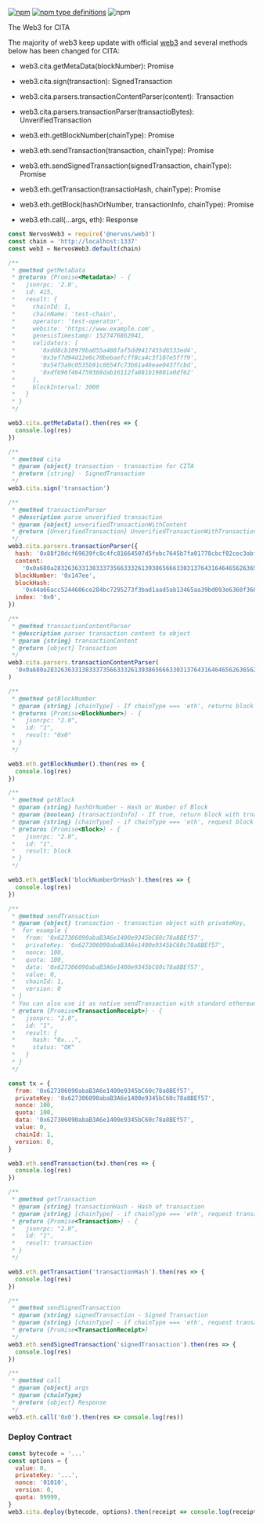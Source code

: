 <!-- ![Build Status](https://travis-ci.org/CITA-Toys/web3.svg?branch=master) -->

[![npm](https://img.shields.io/npm/v/npm.svg)](https://www.npmjs.com/package/@nervos/web3)
[![npm type definitions](https://img.shields.io/npm/types/chalk.svg)](https://www.npmjs.com/package/@nervos/web3)
![npm](https://img.shields.io/npm/l/express.svg)

The Web3 for CITA

The majority of web3 keep update with official [web3](https://github.com/ethereum/web3.js/) and several methods below has been changed for CITA:

- web3.cita.getMetaData(blockNumber): Promise<Metadata>

- web3.cita.sign(transaction): SignedTransaction

- web3.cita.parsers.transactionContentParser(content): Transaction

- web3.cita.parsers.transactionParser(transactioBytes): UnverifiedTransaction

- web3.eth.getBlockNumber(chainType): Promise<BlockNumber>

- web3.eth.sendTransaction(transaction, chainType): Promise<TransactionReceipt>

- web3.eth.sendSignedTransaction(signedTransaction, chainType): Promise<TransactionReceipt>

- web3.eth.getTransaction(transactioHash, chainType): Promise<Transaction>

- web3.eth.getBlock(hashOrNumber, transactionInfo, chainType): Promise<Block>

- web3.eth.call(...args, eth): Response

```javascript
const NervosWeb3 = require('@nervos/web3')
const chain = 'http://localhost:1337'
const web3 = NervosWeb3.default(chain)

/**
 * @method getMetaData
 * @returns {Promise<Metadata>} - {
 *   jsonrpc: '2.0',
 *   id: 415,
 *   result: {
 *     chainId: 1,
 *     chainName: 'test-chain',
 *     operator: 'test-operator',
 *     website: 'https://www.example.com',
 *     genesisTimestamp: 1527476862041,
 *     validators: [
 *       '0xdd8cb10979ba055a488faf5dd9417455d6533ed4',
 *       '0x3ef7d94d12e6c70bebaefcff8ca4c3f107e5fff9',
 *       '0x54f5a9c0535b91c8654fc73b61a46eae0437fcbd',
 *       '0xdf696f464759368dab16112fa881b19801a0df62'
 *     ],
 *     blockInterval: 3000
 *   }
 * }
 */

web3.cita.getMetaData().then(res => {
  console.log(res)
})

/**
 * @method cita
 * @param {object} transaction - transaction for CITA
 * @return {string} - SignedTransaction
 */
web3.cita.sign('transaction')

/**
 * @method transactionParser
 * @description parse unverified transaction
 * @param {object} unverifiedTransactionWithContent
 * @return {UnverifiedTransaction} UnverifiedTransactionWithTransactionObject
 */
web3.cita.parsers.transactionParser({
  hash: '0x88f20dcf69639fc8c4fc81664507d5febc7645b7fa01778cbcf82cec3abf3826',
  content:
    '0x0a680a283263633138333735663332613938656663303137643164646562636562643666396565373531353212103432353036616636633234383861623718c0843d20bc900532200000000000000000000000000000000000000000000000000de0b6b3a764000038011241f1be166145fa40a8f694da1e22861acd398d51a1c71d2763323a5c6415b7773d30fda2a307f715365ce62eda0f6a2e1e97e7599e1a4f34540c4f6a584f17711f00',
  blockNumber: '0x147ee',
  blockHash:
    '0x44a66acc5244606ce284bc7295273f3bad1aad5ab13465aa39bd093e6360f368',
  index: '0x0',
})

/**
 * @method transactionContentParser
 * @description parser transaction content to object
 * @param {string} transactionContent
 * @return {object} Transaction
 */
web3.cita.parsers.transactionContentParser(
  '0x0a680a283263633138333735663332613938656663303137643164646562636562643666396565373531353212103432353036616636633234383861623718c0843d20bc900532200000000000000000000000000000000000000000000000000de0b6b3a764000038011241f1be166145fa40a8f694da1e22861acd398d51a1c71d2763323a5c6415b7773d30fda2a307f715365ce62eda0f6a2e1e97e7599e1a4f34540c4f6a584f17711f00',
)

/**
 * @method getBlockNumber
 * @param {string} [chainType] - If chainType === 'eth', returns block number of Ethereum
 * @returns {Promise<BlockNumber>} - {
 *   jsonrpc: "2.0",
 *   id: "1",
 *   result: "0x0"
 * }
 */

web3.eth.getBlockNumber().then(res => {
  console.log(res)
})

/**
 * @method getBlock
 * @param {string} hashOrNumber - Hash or Number of Block
 * @param {boolean} [transactionInfo] - If true, return block with trnasaction content, else return block with transaction hash
 * @param {string} [chainType] - if chainType === 'eth', request block of Ethereum
 * @returns {Promise<Block>} - {
 *   jsonrpc: "2.0",
 *   id: "1",
 *   result: block
 * }
 */

web3.eth.getBlock('blockNumberOrHash').then(res => {
  console.log(res)
})

/**
 * @method sendTransaction
 * @param {object} transaction - transaction object with privateKey,
 *  for example {
 *   from: '0x627306090abaB3A6e1400e9345bC60c78a8BEf57',
 *   privateKey: '0x627306090abaB3A6e1400e9345bC60c78a8BEf57',
 *   nonce: 100,
 *   quota: 100,
 *   data: '0x627306090abaB3A6e1400e9345bC60c78a8BEf57',
 *   value: 0,
 *   chainId: 1,
 *   version: 0
 * }
 * You can also use it as native sendTransaction with standard ethereum transaction
 * @return {Promise<TransactionReceipt>} - {
 *   jsonprc: "2.0",
 *   id: "1",
 *   result: {
 *     hash: "0x...",
 *     status: "OK"
 *   }
 * }
 */

const tx = {
  from: '0x627306090abaB3A6e1400e9345bC60c78a8BEf57',
  privateKey: '0x627306090abaB3A6e1400e9345bC60c78a8BEf57',
  nonce: 100,
  quota: 100,
  data: '0x627306090abaB3A6e1400e9345bC60c78a8BEf57',
  value: 0,
  chainId: 1,
  version: 0,
}

web3.eth.sendTransaction(tx).then(res => {
  console.log(res)
})

/**
 * @method getTransaction
 * @param {string} transactionHash - Hash of transaction
 * @param {string} [chainType] - if chainType === 'eth', request transaction of Ethereum
 * @return {Promise<Transaction>} - {
 *   jsonrpc: "2.0",
 *   id: "1",
 *   result: transaction
 * }
 */

web3.eth.getTransaction('transactionHash').then(res => {
  console.log(res)
})

/**
 * @method sendSignedTransaction
 * @param {string} signedTransaction - Signed Transaction
 * @param {string} [chainType] - if chainType === 'eth', request transaction of Ethereum
 * @return {Promise<TransactionReceipt>}
 */
web3.eth.sendSignedTransaction('signedTransaction').then(res => {
  console.log(res)
})

/**
 * @method call
 * @param {object} args
 * @param {chainType}
 * @return {object} Response
 */
web3.eth.call('0x0').then(res => console.log(res))
```

### Deploy Contract

```javascript
const bytecode = '...'
const options = {
  value: 0,
  privateKey: '...',
  nonce: '01010',
  version: 0,
  quota: 99999,
}
web3.cita.deploy(bytecode, options).then(receipt => console.log(receipt))
```
